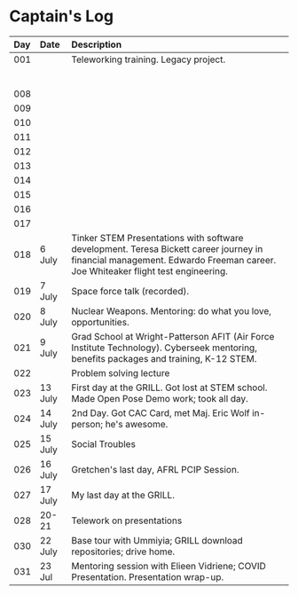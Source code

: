 # Captain's Log

| Day | Date | Description |
| :--- | :--- | :--- |
| 001 |  | Teleworking training. Legacy project. |
|  |  |  |
|  |  |  |
|  |  |  |
|  |  |  |
|  |  |  |
|  |  |  |
| 008 |  |  |
| 009 |  |  |
| 010 |  |  |
| 011 |  |  |
| 012 |  |  |
| 013 |  |  |
| 014 |  |  |
| 015 |  |  |
| 016 |  |  |
| 017 |  |  |
| 018 | 6 July | Tinker STEM Presentations with software development. Teresa Bickett career journey in financial management.  Edwardo Freeman career. Joe Whiteaker flight test engineering. |
| 019 | 7 July | Space force talk \(recorded\).  |
| 020 | 8 July | Nuclear Weapons. Mentoring: do what you love, opportunities. |
| 021 | 9 July | Grad School at Wright-Patterson AFIT \(Air Force Institute Technology\). Cyberseek mentoring, benefits packages and training, K-12 STEM. |
| 022 |  | Problem solving lecture |
| 023 | 13 July | First day at the GRILL. Got lost at STEM school. Made Open Pose Demo work; took all day. |
| 024 | 14 July | 2nd Day. Got CAC Card, met Maj. Eric Wolf in-person; he's awesome. |
| 025 | 15 July | Social Troubles |
| 026 | 16 July | Gretchen's last day, AFRL PCIP Session. |
| 027 | 17 July | My last day at the GRILL. |
| 028 | 20-21 | Telework on presentations |
| 030 | 22 July | Base tour with Ummiyia; GRILL download repositories; drive home. |
| 031 | 23 Jul | Mentoring session with Elieen Vidriene; COVID Presentation. Presentation wrap-up. |



